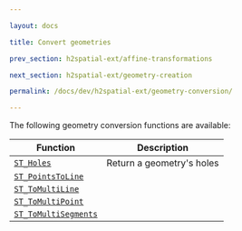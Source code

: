 ```yaml
---

layout: docs

title: Convert geometries

prev_section: h2spatial-ext/affine-transformations

next_section: h2spatial-ext/geometry-creation

permalink: /docs/dev/h2spatial-ext/geometry-conversion/

---
```


The following geometry conversion functions are available:

| Function | Description |
| - | - |
| [`ST_Holes`](../ST_Holes) | Return a geometry's holes |
| [`ST_PointsToLine`](../ST_PointsToLine) |  |
| [`ST_ToMultiLine`](../ST_ToMultiLine) |  |
| [`ST_ToMultiPoint`](../ST_ToMultiPoint) |  |
| [`ST_ToMultiSegments`](../ST_ToMultiSegments) |  |
